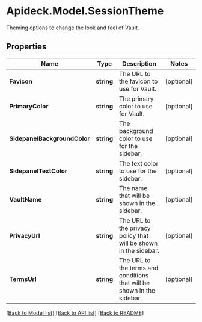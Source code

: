 # Apideck.Model.SessionTheme
Theming options to change the look and feel of Vault.

## Properties

Name | Type | Description | Notes
------------ | ------------- | ------------- | -------------
**Favicon** | **string** | The URL to the favicon to use for Vault. | [optional] 
**PrimaryColor** | **string** | The primary color to use for Vault. | [optional] 
**SidepanelBackgroundColor** | **string** | The background color to use for the sidebar. | [optional] 
**SidepanelTextColor** | **string** | The text color to use for the sidebar. | [optional] 
**VaultName** | **string** | The name that will be shown in the sidebar. | [optional] 
**PrivacyUrl** | **string** | The URL to the privacy policy that will be shown in the sidebar. | [optional] 
**TermsUrl** | **string** | The URL to the terms and conditions that will be shown in the sidebar. | [optional] 

[[Back to Model list]](../README.md#documentation-for-models) [[Back to API list]](../README.md#documentation-for-api-endpoints) [[Back to README]](../README.md)

